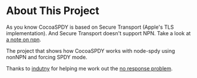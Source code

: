 # About This Project
As you know CocoaSPDY is based on Secure Transport (Apple's TLS implementation). And Secure Transport doesn't support NPN.
Take a look at [a note on npn][0].

The project that shows how CocoaSPDY works with node-spdy using nonNPN and forcing SPDY mode.


Thanks to [indutny][1] for helping me work out the [no response problem][2].


[0]: https://github.com/twitter/CocoaSPDY#a-note-on-npn
[1]: https://github.com/indutny
[2]: https://github.com/indutny/node-spdy/issues/133
